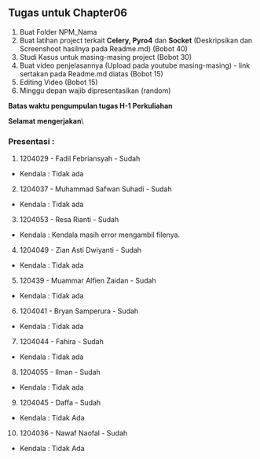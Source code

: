 ## Tugas untuk Chapter06
1. Buat Folder NPM_Nama
2. Buat latihan project terkait **Celery, Pyro4** dan **Socket** (Deskripsikan dan Screenshoot hasilnya pada Readme.md) (Bobot 40)
3. Studi Kasus untuk masing-masing project (Bobot 30)
4. Buat video penjelasannya (Upload pada youtube masing-masing) - link sertakan pada Readme.md diatas (Bobot 15)
5. Editing Video (Bobot 15)
6. Minggu depan wajib dipresentasikan (random)

**Batas waktu pengumpulan tugas H-1 Perkuliahan**

**Selamat mengerjakan**\

### Presentasi : 
1. 1204029 - Fadil Febriansyah - Sudah
- Kendala : Tidak ada

2. 1204037 - Muhammad Safwan Suhadi - Sudah
- Kendala :  Tidak ada

3. 1204053 - Resa Rianti - Sudah
 - Kendala : Kendala masih error mengambil filenya.

4. 1204049 - Zian Asti Dwiyanti - Sudah
- Kendala : Tidak ada

5. 120439 - Muammar Alfien Zaidan - Sudah
- Kendala : Tidak ada

6. 1204041 - Bryan Samperura - Sudah
- Kendala : Tidak ada

7. 1204044 - Fahira - Sudah
- Kendala : Tidak ada

8. 1204055 - Ilman - Sudah
- Kendala : Tidak ada

9. 1204045 - Daffa - Sudah
- Kendala : Tidak Ada

10. 1204036 - Nawaf Naofal - Sudah
- Kendala : Tidak Ada
